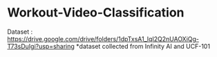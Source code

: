# Workout-Video-Classification

Dataset : https://drive.google.com/drive/folders/1dpTxsA1_lqI2Q2nUAOXiQg-T73sDuIgi?usp=sharing
*dataset collected from Infinity AI and UCF-101
